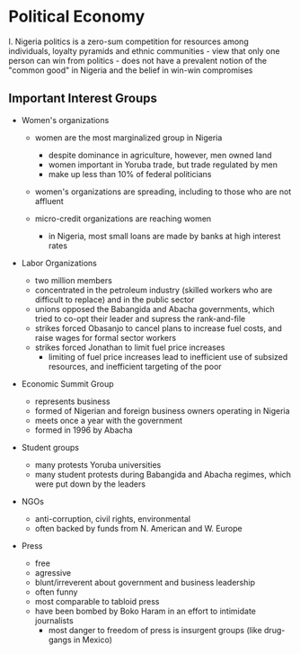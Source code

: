 Political Economy
=================

I.  Nigeria politics is a zero-sum competition for resources among
    individuals, loyalty pyramids and ethnic communities
    -   view that only one person can win from politics
    -   does not have a prevalent notion of the "common good" in Nigeria
        and the belief in win-win compromises

Important Interest Groups
-------------------------

-   Women's organizations
    -   women are the most marginalized group in Nigeria
        -   despite dominance in agriculture, however, men owned land
        -   women important in Yoruba trade, but trade regulated by men
        -   make up less than 10% of federal politicians

    -   women's organizations are spreading, including to those who are
        not affluent
    -   micro-credit organizations are reaching women
        -   in Nigeria, most small loans are made by banks at high
            interest rates

-   Labor Organizations
    -   two million members
    -   concentrated in the petroleum industry (skilled workers who are
        difficult to replace) and in the public sector
    -   unions opposed the Babangida and Abacha governments, which tried
        to co-opt their leader and supress the rank-and-file
    -   strikes forced Obasanjo to cancel plans to increase fuel costs,
        and raise wages for formal sector workers
    -   strikes forced Jonathan to limit fuel price increases
        -   limiting of fuel price increases lead to inefficient use of
            subsized resources, and inefficient targeting of the poor

-   Economic Summit Group
    -   represents business
    -   formed of Nigerian and foreign business owners operating in
        Nigeria
    -   meets once a year with the government
    -   formed in 1996 by Abacha

-   Student groups
    -   many protests Yoruba universities
    -   many student protests during Babangida and Abacha regimes, which
        were put down by the leaders

-   NGOs
    -   anti-corruption, civil rights, environmental
    -   often backed by funds from N. American and W. Europe

-   Press
    -   free
    -   agressive
    -   blunt/irreverent about government and business leadership
    -   often funny
    -   most comparable to tabloid press
    -   have been bombed by Boko Haram in an effort to intimidate
        journalists
        -   most danger to freedom of press is insurgent groups (like
            drug-gangs in Mexico)
